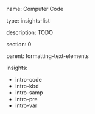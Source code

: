 name: Computer Code

type: insights-list

description: TODO

section: 0

parent: formatting-text-elements

insights:

- intro-code
- intro-kbd
- intro-samp
- intro-pre
- intro-var
